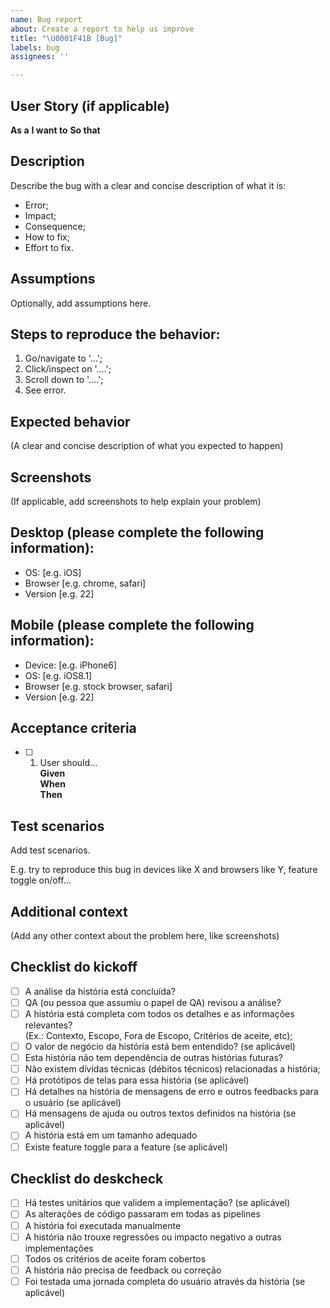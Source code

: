 ```yaml
---
name: Bug report
about: Create a report to help us improve
title: "\U0001F41B [Bug]"
labels: bug
assignees: ''

---
```


## User Story (if applicable)

**As a**
**I want to**
**So that**

## Description

Describe the bug with a clear and concise description of what it is:

- Error;
- Impact;
- Consequence;
- How to fix;
- Effort to fix.

## Assumptions

Optionally, add assumptions here.

## Steps to reproduce the behavior:

1. Go/navigate to '...';
2. Click/inspect on '....';
3. Scroll down to '....';
4. See error.

## Expected behavior

(A clear and concise description of what you expected to happen)

## Screenshots

(If applicable, add screenshots to help explain your problem)

## Desktop (please complete the following information):
 - OS: [e.g. iOS]
 - Browser [e.g. chrome, safari]
 - Version [e.g. 22]

## Mobile (please complete the following information):
 - Device: [e.g. iPhone6]
 - OS: [e.g. iOS8.1]
 - Browser [e.g. stock browser, safari]
 - Version [e.g. 22]
 
## Acceptance criteria

 - [ ] 1. User should...   
       **Given**  
       **When**  
       **Then**  

## Test scenarios

Add test scenarios.

E.g. try to reproduce this bug in devices like X and browsers like Y, feature toggle on/off...

## Additional context

(Add any other context about the problem here, like screenshots)

## Checklist do kickoff

- [ ] A análise da história está concluída?
- [ ] QA (ou pessoa que assumiu o papel de QA) revisou a análise?
- [ ] A história está completa com todos os detalhes e as informações relevantes?  
  (Ex.: Contexto, Escopo, Fora de Escopo, Critérios de aceite, etc);
- [ ] O valor de negócio da história está bem entendido? (se aplicável)
- [ ] Esta história não tem dependência de outras histórias futuras?
- [ ] Não existem dívidas técnicas (débitos técnicos) relacionadas a história;
- [ ] Há protótipos de telas para essa história (se aplicável)
- [ ] Há detalhes na história de mensagens de erro e outros feedbacks para o usuário (se aplicável)
- [ ] Há mensagens de ajuda ou outros textos definidos na história (se aplicável)
- [ ] A história está em um tamanho adequado
- [ ] Existe feature toggle para a feature (se aplicável)

## Checklist do deskcheck

- [ ] Há testes unitários que validem a implementação? (se aplicável)
- [ ] As alterações de código passaram em todas as pipelines
- [ ] A história foi executada manualmente
- [ ] A história não trouxe regressões ou impacto negativo a outras implementações
- [ ] Todos os critérios de aceite foram cobertos
- [ ] A história não precisa de feedback ou correção
- [ ] Foi testada uma jornada completa do usuário através da história (se aplicável)
